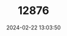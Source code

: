 ---
title: "12876"
category: "Mauremys annamensis"
draft: false
date: 2024-02-22 13:03:50
languages:
  English: ["Annam Pond Turtle", "Vietnamese Pond Turtle"]
  Vietnamese: ["Rùa Trung Bộ"]
---